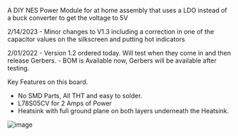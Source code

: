 A DIY NES Power Module for at home assembly that uses a LDO instead of a buck converter to get the voltage to 5V

2/14/2023 - Minor changes to V1.3 including a correction in one of the capacitor values on the silkscreen and putting hot indicators


2/01/2022 - Version 1.2 ordered today.  Will test when they come in and then release Gerbers.
          - BOM is Available now, Gerbers will be available after testing.

Key Features on this board.
- No SMD Parts, All THT and easy to solder.
- L78S05CV for 2 Amps of Power
- Heatsink with full ground plane on both layers underneath the Heatsink.


![image](https://user-images.githubusercontent.com/70423454/216226368-78b8f4dc-b24c-46f9-9f07-9025dc157964.png)
